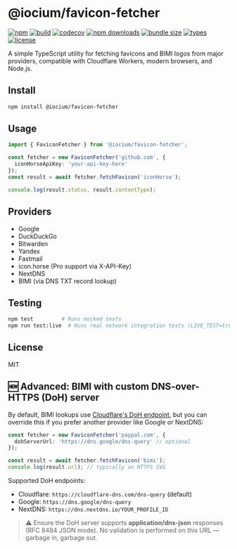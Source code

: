 # @iocium/favicon-fetcher

[![npm](https://img.shields.io/npm/v/@iocium/favicon-fetcher)](https://www.npmjs.com/package/@iocium/favicon-fetcher)
[![build](https://github.com/iocium/favicon-fetcher/actions/workflows/test.yml/badge.svg)](https://github.com/iocium/favicon-fetcher/actions/workflows/test.yml)
[![codecov](https://codecov.io/gh/iocium/favicon-fetcher/branch/main/graph/badge.svg)](https://codecov.io/gh/iocium/favicon-fetcher)
[![npm downloads](https://img.shields.io/npm/dm/@iocium/favicon-fetcher)](https://www.npmjs.com/package/@iocium/favicon-fetcher)
[![bundle size](https://img.shields.io/bundlephobia/minzip/@iocium/favicon-fetcher)](https://bundlephobia.com/package/@iocium/favicon-fetcher)
[![types](https://img.shields.io/npm/types/@iocium/favicon-fetcher)](https://www.npmjs.com/package/@iocium/favicon-fetcher)
[![license](https://img.shields.io/npm/l/@iocium/favicon-fetcher)](https://github.com/iocium/favicon-fetcher/blob/main/LICENSE)

A simple TypeScript utility for fetching favicons and BIMI logos from major providers, compatible with Cloudflare Workers, modern browsers, and Node.js.

## Install

```bash
npm install @iocium/favicon-fetcher
```

## Usage

```ts
import { FaviconFetcher } from '@iocium/favicon-fetcher';

const fetcher = new FaviconFetcher('github.com', {
  iconHorseApiKey: 'your-api-key-here'
});
const result = await fetcher.fetchFavicon('iconHorse');

console.log(result.status, result.contentType);
```

## Providers

- Google
- DuckDuckGo
- Bitwarden
- Yandex
- Fastmail
- icon.horse (Pro support via X-API-Key)
- NextDNS
- BIMI (via DNS TXT record lookup)

## Testing

```bash
npm test         # Runs mocked tests
npm run test:live  # Runs real network integration tests (LIVE_TEST=true)
```

## License

MIT


## 🆕 Advanced: BIMI with custom DNS-over-HTTPS (DoH) server

By default, BIMI lookups use [Cloudflare's DoH endpoint](https://developers.cloudflare.com/1.1.1.1/dns-over-https/json-format/), but you can override this if you prefer another provider like Google or NextDNS:

```ts
const fetcher = new FaviconFetcher('paypal.com', {
  dohServerUrl: 'https://dns.google/dns-query' // optional
});

const result = await fetcher.fetchFavicon('bimi');
console.log(result.url); // typically an HTTPS SVG
```

Supported DoH endpoints:
- Cloudflare: `https://cloudflare-dns.com/dns-query` (default)
- Google: `https://dns.google/dns-query`
- NextDNS: `https://dns.nextdns.io/YOUR_PROFILE_ID`

> ⚠️ Ensure the DoH server supports **application/dns-json** responses (RFC 8484 JSON mode). No validation is performed on this URL — garbage in, garbage out.
